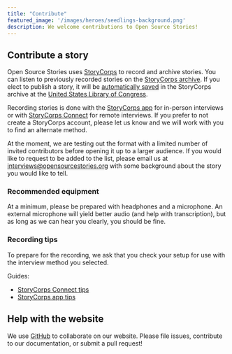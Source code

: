 ```yaml
---
title: "Contribute"
featured_image: '/images/heroes/seedlings-background.png'
description: We welcome contributions to Open Source Stories!
---
```


## Contribute a story

Open Source Stories uses [StoryCorps](https://storycorps.org/) to record and archive stories. You can listen to previously recorded stories on the [StoryCorps archive](https://archive.storycorps.org/communities/open-source-stories/). If you elect to publish a story, it will be [automatically saved](https://support.storycorps.me/hc/en-us/articles/206159477-If-I-record-an-interview-with-the-StoryCorps-App-or-StoryCorps-Connect-does-that-mean-anyone-around-the-world-can-listen-to-it-) in the StoryCorps archive at the [United States Library of Congress](https://www.loc.gov/).

Recording stories is done with the [StoryCorps app](https://storycorps.org/participate/storycorps-app/) for in-person interviews or with [StoryCorps Connect](https://storycorps.org/participate/storycorps-connect/) for remote interviews. If you prefer to not create a StoryCorps account, please let us know and we will work with you to find an alternate method. 

At the moment, we are testing out the format with a limited number of invited contributors before opening it up to a larger audience. If you would like to request to be added to the list, please email us at [interviews@opensourcestories.org](mailto:interviews@opensourcestories.org) with some background about the story you would like to tell.

### Recommended equipment

At a minimum, please be prepared with headphones and a microphone. An external microphone will yield better audio (and help with transcription), but as long as we can hear you clearly, you should be fine.

### Recording tips

To prepare for the recording, we ask that you check your setup for use with the interview method you selected.

Guides:
   * [StoryCorps Connect tips](https://support.storycorps.me/hc/en-us/articles/360048686952-Before-you-record-with-StoryCorps-Connect-Tips-for-a-trouble-free-recording)
   * [StoryCorps app tips](https://support.storycorps.me/hc/en-us/articles/360028198111-Before-you-record-with-the-StoryCorps-App-Tips-for-a-trouble-free-recording)

## Help with the website

We use [GitHub](https://github.com/opensourcestories/opensourcestories.org) to collaborate on our website. Please file issues, contribute to our documentation, or submit a pull request!

